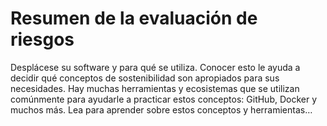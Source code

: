 # Resumen de la evaluación de riesgos

Desplácese su software y para qué se utiliza. Conocer esto le ayuda a decidir qué conceptos de sostenibilidad son apropiados para sus necesidades. Hay muchas herramientas y ecosistemas que se utilizan comúnmente para ayudarle a practicar estos conceptos: GitHub, Docker y muchos más. Lea para aprender sobre estos conceptos y herramientas…
